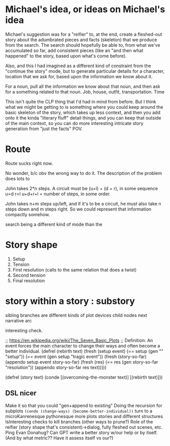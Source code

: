 
# Michael's idea, or ideas on Michael's idea

Michael's suggestion was for a "reifier" to, at the end, create a fleshed-out story about the adumbrated pieces and facts (skeleton) that we produce from the search. The search should hopefully be able to, from what we've accumulated so far, add consistent pieces (like an "and then what happened" to the story, based upon what's come before).

Also, and this I had imagined as a different kind of constraint from the "continue the story" mode, but to generate particular details for a character, location that we ask for, based upon the information we know about it.

For a noun, pull all the information we know about that noun, and then ask for a something related to that noun. Job, house, outfit, transportation. Time

This isn't quite the CLP thing that I'd had in mind from before. But I think what we might be getting to is something where you could keep around the basic skeleton of the story, which takes up less context, and then you add onto it the kinda "literary fluff" detail things, and you can keep that outside of the main context, so you can do more interesting intricate story generation from "just the facts" POV.


# Route

Route sucks right now.

No wonder, b/c obv the wrong way to do it. The description of the problem does lots to


John takes 2*n steps. A circuit must be (u+l) + (d + r), in some sequence
u=d
r=l
u+d+r+l = number of steps, in some order.

John takes n+m steps up/left, and if it's to be a circuit, he must also take n steps down and m steps right. So we could represent that information compactly somehow.


 search being a different kind of mode than the


# Story shape

1. Setup
2. Tension
3. First resolution (calls to the same relation that does a twist)
4. Second tension
5. Final resolution

# story within a story : substory

sibling branches are different kinds of plot devices
child nodes next narrative arc

interesting check. 

;; https://en.wikipedia.org/wiki/The_Seven_Basic_Plots
;; Definition: An event forces the main character to change their ways and often become a better individual.
(defrel (rebirth text)
  (fresh (setup event)
    (== setup (gen "" "setup"))
    (== event (gen setup "tragic event"))
    (fresh (story-so-far)
      (appendo setup event story-so-far)
      (fresh (res)
        (== res (gen story-so-far "resolution"))
        (appendo story-so-far res text)))))

(defrel (story text)
  (conde
   [(overcoming-the-monster text)]
   [(rebirth text)]))

## DSL nicer

Make it so that you could "gen+append to existing"
Doing the recursion for subplots `(conde (change-ways) (become-better-individual))`
turn to a microKanrenesque pythonesque
more plots stories and different structures
IsInteresting checks to kill branches (other ways to prune?)
Role of the reifier (story shape that's consistent)->dialog, fully fleshed out scenes, etc.
Ping Evan Donahug?
Can GPT write a better story w/our help or by itself.
(And by what metric?? Have it assess itself vs our?)
